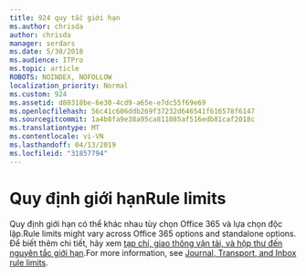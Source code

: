 ```yaml
---
title: 924 quy tắc giới hạn
ms.author: chrisda
author: chrisda
manager: serdars
ms.date: 5/30/2018
ms.audience: ITPro
ms.topic: article
ROBOTS: NOINDEX, NOFOLLOW
localization_priority: Normal
ms.custom: 924
ms.assetid: d80318be-6e30-4cd9-a65e-e7dc55f69e69
ms.openlocfilehash: 56c41c606ddb269f37232d646541f616578f6147
ms.sourcegitcommit: 1a4b8fa9e38a95ca811085af516edb81caf2018c
ms.translationtype: MT
ms.contentlocale: vi-VN
ms.lasthandoff: 04/13/2019
ms.locfileid: "31857794"
---
```

# <a name="rule-limits"></a><span data-ttu-id="3f544-102">Quy định giới hạn</span><span class="sxs-lookup"><span data-stu-id="3f544-102">Rule limits</span></span>

<span data-ttu-id="3f544-103">Quy định giới hạn có thể khác nhau tùy chọn Office 365 và lựa chọn độc lập.</span><span class="sxs-lookup"><span data-stu-id="3f544-103">Rule limits might vary across Office 365 options and standalone options.</span></span> <span data-ttu-id="3f544-104">Để biết thêm chi tiết, hãy xem [tạp chí, giao thông vận tải, và hộp thư đến nguyên tắc giới hạn](https://technet.microsoft.com/library/exchange-online-limits.aspx).</span><span class="sxs-lookup"><span data-stu-id="3f544-104">For more information, see [Journal, Transport, and Inbox rule limits](https://technet.microsoft.com/library/exchange-online-limits.aspx).</span></span>
